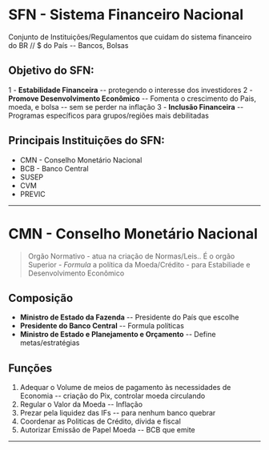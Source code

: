 # SFN - Sistema Financeiro Nacional
Conjunto de Instituições/Regulamentos que cuidam do sistema financeiro do BR // $ do País -- Bancos, Bolsas

## Objetivo do SFN:
1 - **Estabilidade Financeira** -- protegendo o interesse dos investidores
2 - **Promove Desenvolvimento Econômico** -- Fomenta o crescimento do Pais, moeda, e bolsa -- sem se perder na inflação
3 - **Inclusão Financeira** -- Programas específicos para grupos/regiões mais debilitadas

## Principais Instituições do SFN:
- CMN - Conselho Monetário Nacional
- BCB - Banco Central
- SUSEP
- CVM
- PREVIC

---

# CMN - Conselho Monetário Nacional
> Orgão Normativo - atua na criação de Normas/Leis..
É o orgão Superior - *Formula* a política da Moeda/Crédito - para Estabiliade e Desenvolvimento Econômico

## Composição
- **Ministro de Estado da Fazenda** -- Presidente do País que escolhe
- **Presidente do Banco Central** -- Formula políticas
- **Ministro de Estado e Planejamento e Orçamento** -- Define metas/estratégias

## Funções
1. Adequar o Volume de meios de pagamento às necessidades de Economia -- criação do Pix, controlar moeda circulando
2. Regular o Valor da Moeda -- Inflação
3. Prezar pela liquidez das IFs -- para nenhum banco quebrar
4. Coordenar as Politicas de Crédito, dívida e fiscal
5. Autorizar Emissão de Papel Moeda -- BCB que emite

---
